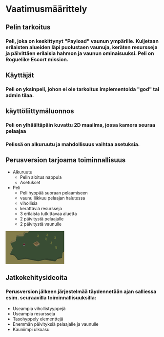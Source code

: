 # Vaatimusmäärittely
## Pelin tarkoitus
### Peli, joka on keskittynyt "Payload" vaunun ympärille. Kuljetaan erilaisten alueiden läpi puolustaen vaunuja, keräten resursseja ja päivittäen erilaisia hahmon ja vaunun ominaisuuksi. Peli on Roguelike Escort mission.
## Käyttäjät
### Peli on yksinpeli, johon ei ole tarkoitus implementoida "god" tai admin tilaa.
## käyttöliittymäluonnos
### Peli on ylhäältäpäin kuvattu 2D maailma, jossa kamera seuraa pelaajaa
### Pelissä on alkuruutu ja mahdollisuus vaihtaa asetuksia.
## Perusversion tarjoama toiminnallisuus
- Alkuruutu
  - Pelin aloitus nappula
  - Asetukset
- Peli
  - Peli hyppää suoraan pelaamiseen
  - vaunu liikkuu pelaajan halutessa
  - vihollisia
  - kerättäviä resursseja
  - 3 erilaista tutkittavaa aluetta
  - 2 päivitystä pelaajalle
  - 2 päivitystä vaunulle
  
![http://url/to/img.png](https://raw.githubusercontent.com/VehvilainenPooki/OTProjekti/main/Payload_adventure_game/Documentation/Images/Luonnos.png)
## Jatkokehitysideoita
### Perusversion jälkeen järjestelmää täydennetään ajan salliessa esim. seuraavilla toiminnallisuuksilla:
- Useampia vihollistyyppejä
- Useampia resursseja
- Tasohyppely elementtejä
- Enemmän päivityksiä pelaajalle ja vaunulle
- Kauniimpi ulkoasu
